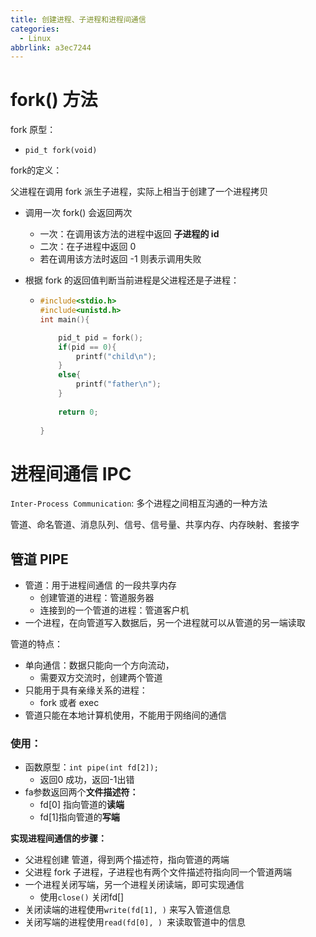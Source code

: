 ```yaml
---
title: 创建进程、子进程和进程间通信
categories: 
  - Linux
abbrlink: a3ec7244
---
```


# fork() 方法

fork 原型：

* `pid_t fork(void)`

fork的定义：

父进程在调用 fork 派生子进程，实际上相当于创建了一个进程拷贝

* 调用一次 fork() 会返回两次
  * 一次：在调用该方法的进程中返回 **子进程的 id**
  * 二次：在子进程中返回 0
  * 若在调用该方法时返回 -1 则表示调用失败



* 根据 fork 的返回值判断当前进程是父进程还是子进程：

  * ```c
    #include<stdio.h>
    #include<unistd.h>
    int main(){
    
    	pid_t pid = fork();
    	if(pid == 0){
    		printf("child\n");
    	}
    	else{
    		printf("father\n");
    	}
    	
    	return 0;
    	
    }
    ```

    



# 进程间通信 IPC

`Inter-Process Communication`: 多个进程之间相互沟通的一种方法

管道、命名管道、消息队列、信号、信号量、共享内存、内存映射、套接字

## 管道 PIPE

* 管道：用于进程间通信 的一段共享内存
  * 创建管道的进程：管道服务器
  * 连接到的一个管道的进程：管道客户机
* 一个进程，在向管道写入数据后，另一个进程就可以从管道的另一端读取



管道的特点：

* 单向通信：数据只能向一个方向流动，
  * 需要双方交流时，创建两个管道
* 只能用于具有亲缘关系的进程：
  * fork 或者 exec
* 管道只能在本地计算机使用，不能用于网络间的通信



### 使用：

* 函数原型：`int pipe(int fd[2]);`
  * 返回0 成功，返回-1出错
* fa参数返回两个**文件描述符：**
  * fd[0] 指向管道的**读端**
  * fd[1]指向管道的**写端**



**实现进程间通信的步骤：**

* 父进程创建 管道，得到两个描述符，指向管道的两端
* 父进程 fork 子进程，子进程也有两个文件描述符指向同一个管道两端
* 一个进程关闭写端，另一个进程关闭读端，即可实现通信
  *  使用`close()` 关闭fd[]
* 关闭读端的进程使用`write(fd[1], )` 来写入管道信息
* 关闭写端的进程使用`read(fd[0], ) `来读取管道中的信息